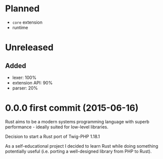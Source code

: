 # Planned

* `core` extension
* runtime

# Unreleased

## Added

* lexer: 100%
* extension API: 90%
* parser: 20%

# 0.0.0 first commit (2015-06-16)

Rust aims to be a modern systems programming language with superb performance - ideally suited for low-level libraries.

Decision to start a Rust port of Twig-PHP 1.18.1

As a self-educational project I decided to learn Rust while doing something potentially useful (i.e. porting a well-designed library from PHP to Rust).

